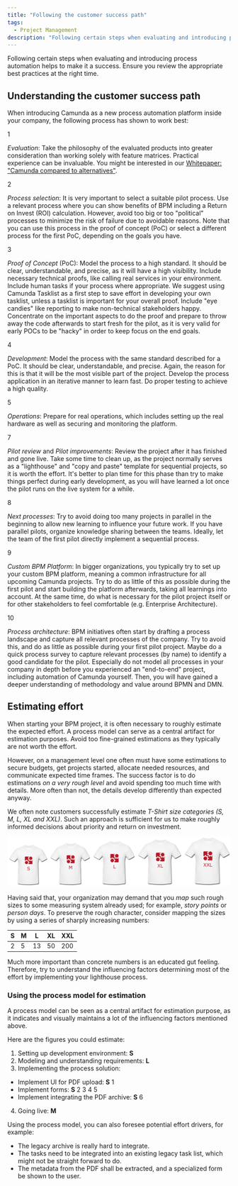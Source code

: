 ```yaml
---
title: "Following the customer success path"
tags:
  - Project Management
description: "Following certain steps when evaluating and introducing process automation helps make it a success. Review the appropriate best practices at the right time."
---
```


Following certain steps when evaluating and introducing process automation helps to make it a success. Ensure you review the appropriate best practices at the right time.

## Understanding the customer success path

When introducing Camunda as a new process automation platform inside your company, the following process has shown to work best:

<div bpmn="best-practices/following-the-customer-success-path-assets/customer-success.bpmn" callouts="Evaluate, Identify, Poc, DevelopPilot, PrepareOps, Review, ImplementNext, BuildPlatform, ProcessArchitecture" />

<span className="callout">1</span>

_Evaluation_: Take the philosophy of the evaluated products into greater consideration than working solely with feature matrices. Practical experience can be invaluable. You might be interested in our [Whitepaper: "Camunda compared to alternatives"](https://page.camunda.com/wp-camunda-compared-to-alternatives).

<span className="callout">2</span>

_Process selection_: It is very important to select a suitable pilot process. Use a relevant process where you can show benefits of BPM including a Return on Invest (ROI) calculation. However, avoid too big or too "political" processes to minimize the risk of failure due to avoidable reasons. Note that you can use this process in the proof of concept (PoC) or select a different process for the first PoC, depending on the goals you have.

<span className="callout">3</span>

_Proof of Concept_ (PoC): Model the process to a high standard. It should be clear, understandable, and precise, as it will have a high visibility. Include necessary technical proofs, like calling real services in your environment. Include human tasks if your process where appropriate. We suggest using Camunda Tasklist as a first step to save effort in developing your own tasklist, unless a tasklist is important for your overall proof. Include "eye candies" like reporting to make non-technical stakeholders happy. Concentrate on the important aspects to do the proof and prepare to throw away the code afterwards to start fresh for the pilot, as it is very valid for early POCs to be "hacky" in order to keep focus on the end goals.

<span className="callout">4</span>

_Development_: Model the process with the same standard described for a PoC. It should be clear, understandable, and precise. Again, the reason for this is that it will be the most visible part of the project. Develop the process application in an iterative manner to learn fast. Do proper testing to achieve a high quality.

<span className="callout">5</span>

_Operations_: Prepare for real operations, which includes setting up the real hardware as well as securing and monitoring the platform.

<span className="callout">7</span>

_Pilot review_ and _Pilot improvements_: Review the project after it has finished and gone live. Take some time to clean up, as the project normally serves as a "lighthouse" and "copy and paste" template for sequential projects, so it is worth the effort. It's better to plan time for this phase than try to make things perfect during early development, as you will have learned a lot once the pilot runs on the live system for a while.

<span className="callout">8</span>

_Next processes_: Try to avoid doing too many projects in parallel in the beginning to allow new learning to influence your future work. If you have parallel pilots, organize knowledge sharing between the teams. Ideally, let the team of the first pilot directly implement a sequential process.

<span className="callout">9</span>

_Custom BPM Platform_: In bigger organizations, you typically try to set up your custom BPM platform, meaning a common infrastructure for all upcoming Camunda projects. Try to do as little of this as possible during the first pilot and start building the platform afterwards, taking all learnings into account. At the same time, do what is necessary for the pilot project itself or for other stakeholders to feel comfortable (e.g. Enterprise Architecture).

<span className="callout">10</span>

_Process architecture_: BPM initiatives often start by drafting a process landscape and capture all relevant processes of the company. Try to avoid this, and do as little as possible during your first pilot project. Maybe do a quick process survey to capture relevant processes (by name) to identify a good candidate for the pilot. Especially do not model all processes in your company in depth before you experienced an "end-to-end" project, including automation of Camunda yourself. Then, you will have gained a deeper understanding of methodology and value around BPMN and DMN.

## Estimating effort

When starting your BPM project, it is often necessary to roughly estimate the expected effort. A process model can serve as a central artifact for estimation purposes. Avoid too fine-grained estimations as they typically are not worth the effort.

However, on a management level one often must have some estimations to secure budgets, get projects started, allocate needed resources, and communicate expected time frames. The success factor is to do estimations _on a very rough level_ and avoid spending too much time with details. More often than not, the details develop differently than expected anyway.

We often note customers successfully estimate _T-Shirt size categories (S, M, L, XL and XXL)_. Such an approach is sufficient for us to make roughly informed decisions about priority and return on investment.

![T-Shirts](following-the-customer-success-path-assets/t-shirts.png)

Having said that, your organization may demand that you _map_ such rough sizes to some measuring system already used; for example, _story points_ or _person days_. To preserve the rough character, consider mapping the sizes by using a series of sharply increasing numbers:

| S   | M   | L   | XL  | XXL |
| --- | --- | --- | --- | --- |
| 2   | 5   | 13  | 50  | 200 |

Much more important than concrete numbers is an educated gut feeling. Therefore, try to understand the influencing factors determining most of the effort by implementing your lighthouse process.

### Using the process model for estimation

A process model can be seen as a central artifact for estimation purpose, as it indicates and visually maintains a lot of the influencing factors mentioned above.

<div bpmn="best-practices/following-the-customer-success-path-assets/invoice.bpmn" callouts="invoiceReceived,assignApprover,approveInvoice,reviewInvoice,prepareBankTransfer,archiveInvoice" />

Here are the figures you could estimate:

1. Setting up development environment: **S**
2. Modeling and understanding requirements: **L**
3. Implementing the process solution:

- Implement UI for PDF upload: **S** <span className="callout">1</span>
- Implement forms: **S** <span className="callout">2</span> <span className="callout">3</span> <span className="callout">4</span> <span className="callout">5</span>
- Implement integrating the PDF archive: **S** <span className="callout">6</span>

4. Going live: **M**

Using the process model, you can also foresee potential effort drivers, for example:

- The legacy archive is really hard to integrate.
- The tasks need to be integrated into an existing legacy task list, which might not be straight forward to do.
- The metadata from the PDF shall be extracted, and a specialized form be shown to the user.
